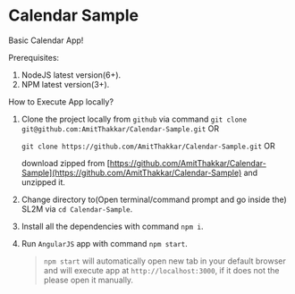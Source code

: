 # Calendar Sample

Basic Calendar App!

Prerequisites:

1. NodeJS latest version(6+).
2. NPM latest version(3+).

How to Execute App locally?

1. Clone the project locally from `github` via command 
    `git clone git@github.com:AmitThakkar/Calendar-Sample.git`  OR
    
    `git clone https://github.com/AmitThakkar/Calendar-Sample.git` OR
    
    download zipped from [https://github.com/AmitThakkar/Calendar-Sample](https://github.com/AmitThakkar/Calendar-Sample) and unzipped it.
      
2. Change directory to(Open terminal/command prompt and go inside the) SL2M via
    `cd Calendar-Sample`.
    
3. Install all the dependencies with command `npm i`.

4. Run `AngularJS` app with command `npm start`. 
    > `npm start` will automatically open new tab in your default browser and will execute app at `http://localhost:3000`, if it does
     not the please open it manually.
